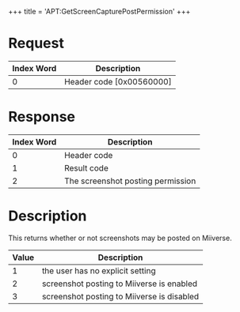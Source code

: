 +++
title = 'APT:GetScreenCapturePostPermission'
+++

# Request

| Index Word | Description                |
|------------|----------------------------|
| 0          | Header code \[0x00560000\] |

# Response

| Index Word | Description                       |
|------------|-----------------------------------|
| 0          | Header code                       |
| 1          | Result code                       |
| 2          | The screenshot posting permission |

# Description

This returns whether or not screenshots may be posted on Miiverse.

| Value | Description                                |
|-------|--------------------------------------------|
| 1     | the user has no explicit setting           |
| 2     | screenshot posting to Miiverse is enabled  |
| 3     | screenshot posting to Miiverse is disabled |

